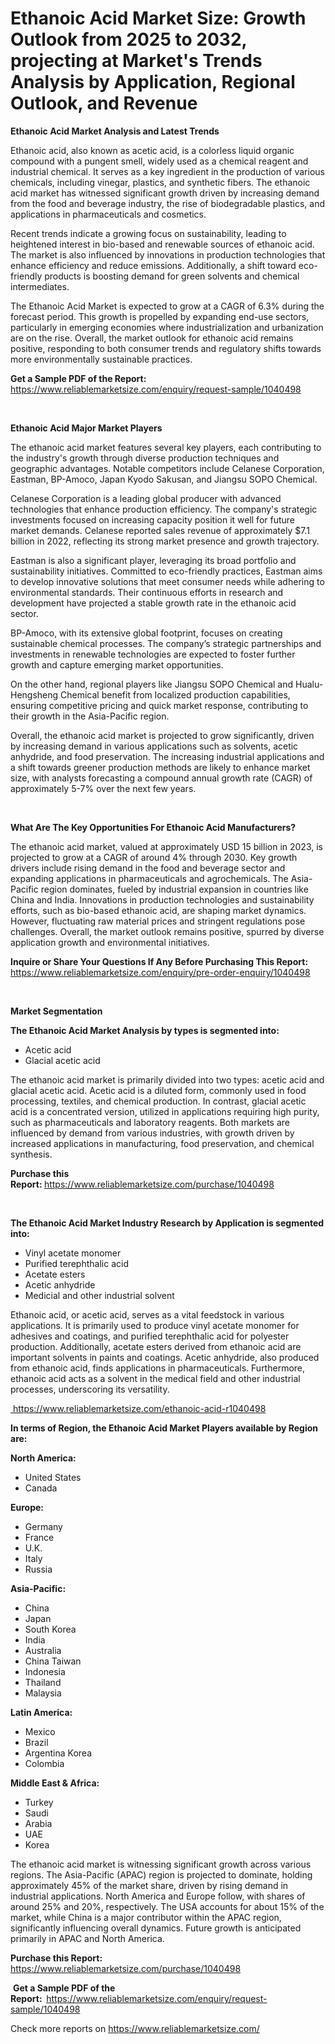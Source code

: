 <p><h1>Ethanoic Acid Market Size: Growth Outlook from 2025 to 2032, projecting at Market's Trends Analysis by Application, Regional Outlook, and Revenue</h1></p><p><strong>Ethanoic Acid Market Analysis and Latest Trends</strong></p>
<p><p>Ethanoic acid, also known as acetic acid, is a colorless liquid organic compound with a pungent smell, widely used as a chemical reagent and industrial chemical. It serves as a key ingredient in the production of various chemicals, including vinegar, plastics, and synthetic fibers. The ethanoic acid market has witnessed significant growth driven by increasing demand from the food and beverage industry, the rise of biodegradable plastics, and applications in pharmaceuticals and cosmetics.</p><p>Recent trends indicate a growing focus on sustainability, leading to heightened interest in bio-based and renewable sources of ethanoic acid. The market is also influenced by innovations in production technologies that enhance efficiency and reduce emissions. Additionally, a shift toward eco-friendly products is boosting demand for green solvents and chemical intermediates.</p><p>The Ethanoic Acid Market is expected to grow at a CAGR of 6.3% during the forecast period. This growth is propelled by expanding end-use sectors, particularly in emerging economies where industrialization and urbanization are on the rise. Overall, the market outlook for ethanoic acid remains positive, responding to both consumer trends and regulatory shifts towards more environmentally sustainable practices.</p></p>
<p><strong>Get a Sample PDF of the Report:&nbsp;</strong> <a href="https://www.reliablemarketsize.com/enquiry/request-sample/1040498?utm_campaign=2317&utm_medium=2&utm_source=Github&utm_content=ia&utm_term=31032025&utm_id=ethanoic-acid">https://www.reliablemarketsize.com/enquiry/request-sample/1040498</a></p>
<p>&nbsp;</p>
<p><strong>Ethanoic Acid Major Market Players</strong></p>
<p><p>The ethanoic acid market features several key players, each contributing to the industry's growth through diverse production techniques and geographic advantages. Notable competitors include Celanese Corporation, Eastman, BP-Amoco, Japan Kyodo Sakusan, and Jiangsu SOPO Chemical.</p><p>Celanese Corporation is a leading global producer with advanced technologies that enhance production efficiency. The company's strategic investments focused on increasing capacity position it well for future market demands. Celanese reported sales revenue of approximately $7.1 billion in 2022, reflecting its strong market presence and growth trajectory.</p><p>Eastman is also a significant player, leveraging its broad portfolio and sustainability initiatives. Committed to eco-friendly practices, Eastman aims to develop innovative solutions that meet consumer needs while adhering to environmental standards. Their continuous efforts in research and development have projected a stable growth rate in the ethanoic acid sector.</p><p>BP-Amoco, with its extensive global footprint, focuses on creating sustainable chemical processes. The company’s strategic partnerships and investments in renewable technologies are expected to foster further growth and capture emerging market opportunities. </p><p>On the other hand, regional players like Jiangsu SOPO Chemical and Hualu-Hengsheng Chemical benefit from localized production capabilities, ensuring competitive pricing and quick market response, contributing to their growth in the Asia-Pacific region.</p><p>Overall, the ethanoic acid market is projected to grow significantly, driven by increasing demand in various applications such as solvents, acetic anhydride, and food preservation. The increasing industrial applications and a shift towards greener production methods are likely to enhance market size, with analysts forecasting a compound annual growth rate (CAGR) of approximately 5-7% over the next few years.</p></p>
<p>&nbsp;</p>
<p><strong>What Are The Key Opportunities For Ethanoic Acid Manufacturers?</strong></p>
<p><p>The ethanoic acid market, valued at approximately USD 15 billion in 2023, is projected to grow at a CAGR of around 4% through 2030. Key growth drivers include rising demand in the food and beverage sector and expanding applications in pharmaceuticals and agrochemicals. The Asia-Pacific region dominates, fueled by industrial expansion in countries like China and India. Innovations in production technologies and sustainability efforts, such as bio-based ethanoic acid, are shaping market dynamics. However, fluctuating raw material prices and stringent regulations pose challenges. Overall, the market outlook remains positive, spurred by diverse application growth and environmental initiatives.</p></p>
<p><strong>Inquire or Share Your Questions If Any Before Purchasing This Report:</strong> <a href="https://www.reliablemarketsize.com/enquiry/pre-order-enquiry/1040498?utm_campaign=2317&utm_medium=2&utm_source=Github&utm_content=ia&utm_term=31032025&utm_id=ethanoic-acid">https://www.reliablemarketsize.com/enquiry/pre-order-enquiry/1040498</a></p>
<p>&nbsp;</p>
<p><strong>Market Segmentation</strong></p>
<p><strong>The Ethanoic Acid Market Analysis by types is segmented into:</strong></p>
<p><ul><li>Acetic acid</li><li>Glacial acetic acid</li></ul></p>
<p><p>The ethanoic acid market is primarily divided into two types: acetic acid and glacial acetic acid. Acetic acid is a diluted form, commonly used in food processing, textiles, and chemical production. In contrast, glacial acetic acid is a concentrated version, utilized in applications requiring high purity, such as pharmaceuticals and laboratory reagents. Both markets are influenced by demand from various industries, with growth driven by increased applications in manufacturing, food preservation, and chemical synthesis.</p></p>
<p><strong>Purchase this Report:&nbsp;</strong><a href="https://www.reliablemarketsize.com/purchase/1040498?utm_campaign=2317&utm_medium=2&utm_source=Github&utm_content=ia&utm_term=31032025&utm_id=ethanoic-acid">https://www.reliablemarketsize.com/purchase/1040498</a></p>
<p>&nbsp;</p>
<p><strong>The Ethanoic Acid Market Industry Research by Application is segmented into:</strong></p>
<p><ul><li>Vinyl acetate monomer</li><li>Purified terephthalic acid</li><li>Acetate esters</li><li>Acetic anhydride</li><li>Medicial and other industrial solvent</li></ul></p>
<p><p>Ethanoic acid, or acetic acid, serves as a vital feedstock in various applications. It is primarily used to produce vinyl acetate monomer for adhesives and coatings, and purified terephthalic acid for polyester production. Additionally, acetate esters derived from ethanoic acid are important solvents in paints and coatings. Acetic anhydride, also produced from ethanoic acid, finds applications in pharmaceuticals. Furthermore, ethanoic acid acts as a solvent in the medical field and other industrial processes, underscoring its versatility.</p></p>
<p><a href="https://www.reliablemarketsize.com/ethanoic-acid-r1040498?utm_campaign=2317&utm_medium=2&utm_source=Github&utm_content=ia&utm_term=31032025&utm_id=ethanoic-acid">&nbsp;https://www.reliablemarketsize.com/ethanoic-acid-r1040498</a></p>
<p><strong>In terms of Region, the Ethanoic Acid Market Players available by Region are:</strong></p>
<p>
    <p> <strong> North America: </strong>
        <ul>
            <li>United States</li>
            <li>Canada</li>
        </ul>
        </p> 
    <p> <strong> Europe: </strong>
        <ul>
            <li>Germany</li>
            <li>France</li>
            <li>U.K.</li>
            <li>Italy</li>
            <li>Russia</li>
        </ul>
        </p> 
    <p> <strong> Asia-Pacific: </strong>
        <ul>
            <li>China</li>
            <li>Japan</li>
            <li>South Korea</li>
            <li>India</li>
            <li>Australia</li>
            <li>China Taiwan</li>
            <li>Indonesia</li>
            <li>Thailand</li>
            <li>Malaysia</li>
        </ul>
        </p> 
    <p> <strong> Latin America: </strong>
        <ul>
            <li>Mexico</li>
            <li>Brazil</li>
            <li>Argentina Korea</li>
            <li>Colombia</li>
        </ul>
        </p> 
    <p> <strong> Middle East & Africa: </strong>
        <ul>
            <li>Turkey</li>
            <li>Saudi</li>
            <li>Arabia</li>
            <li>UAE</li>
            <li>Korea</li>
        </ul>
    </p>
    </p>
<p><p>The ethanoic acid market is witnessing significant growth across various regions. The Asia-Pacific (APAC) region is projected to dominate, holding approximately 45% of the market share, driven by rising demand in industrial applications. North America and Europe follow, with shares of around 25% and 20%, respectively. The USA accounts for about 15% of the market, while China is a major contributor within the APAC region, significantly influencing overall dynamics. Future growth is anticipated primarily in APAC and North America.</p></p>
<p><strong>Purchase this Report: </strong><a href="https://www.reliablemarketsize.com/purchase/1040498?utm_campaign=2317&utm_medium=2&utm_source=Github&utm_content=ia&utm_term=31032025&utm_id=ethanoic-acid">https://www.reliablemarketsize.com/purchase/1040498</a></p>
<p>&nbsp;<strong>Get a Sample PDF of the Report:&nbsp;&nbsp;</strong><a href="https://www.reliablemarketsize.com/enquiry/request-sample/1040498?utm_campaign=2317&utm_medium=2&utm_source=Github&utm_content=ia&utm_term=31032025&utm_id=ethanoic-acid">https://www.reliablemarketsize.com/enquiry/request-sample/1040498</a></p>
<p><strong></strong></p>
<p>Check more reports on <a href="https://www.reliablemarketsize.com/?utm_campaign=2317&utm_medium=2&utm_source=Github&utm_content=ia&utm_term=31032025&utm_id=ethanoic-acid">https://www.reliablemarketsize.com/</a></p>